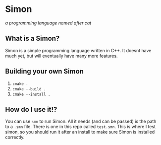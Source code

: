 # Simon
*a programming language named after cat*

## What is a Simon?
Simon is a simple programming language written in C++. It doesnt have much yet, but will eventually have many more features.

## Building your own Simon
1. `cmake .`
2. `cmake --build .`
3. `cmake --install .`

## How do I use it!?
You can use `smn` to run Simon. All it needs (and can be passed) is the path to a `.smn` file. There is one in this repo called `test.smn`. This is where I test simon, so you should run it after an install to make sure Simon is installed correctly.